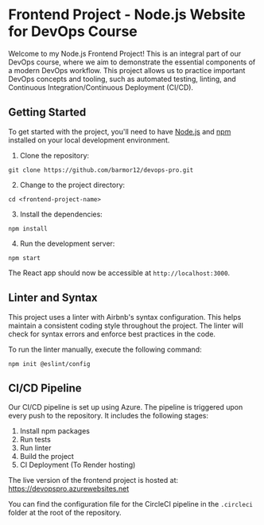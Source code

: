 # Frontend Project - Node.js Website for DevOps Course

Welcome to my Node.js Frontend Project! This is an integral part of our DevOps course, where we aim to demonstrate the essential components of a modern DevOps workflow. This project allows us to practice important DevOps concepts and tooling, such as automated testing, linting, and Continuous Integration/Continuous Deployment (CI/CD).

## Getting Started

To get started with the project, you'll need to have [Node.js](https://nodejs.org/en/) and [npm](https://www.npmjs.com/get-npm) installed on your local development environment.

1. Clone the repository:
```
git clone https://github.com/barmor12/devops-pro.git
```

2. Change to the project directory:
```
cd <frontend-project-name>
```

3. Install the dependencies:
```
npm install
```

4. Run the development server:
```
npm start
```

The React app should now be accessible at `http://localhost:3000`.


## Linter and Syntax

This project uses a linter with Airbnb's syntax configuration. This helps maintain a consistent coding style throughout the project. The linter will check for syntax errors and enforce best practices in the code.

To run the linter manually, execute the following command:

```
npm init @eslint/config
```

## CI/CD Pipeline

Our CI/CD pipeline is set up using Azure. The pipeline is triggered upon every push to the repository. It includes the following stages:

1. Install npm packages
2. Run tests
3. Run linter
4. Build the project
5. CI Deployment (To Render hosting)

The live version of the frontend project is hosted at: https://devopspro.azurewebsites.net

You can find the configuration file for the CircleCI pipeline in the `.circleci` folder at the root of the repository.


